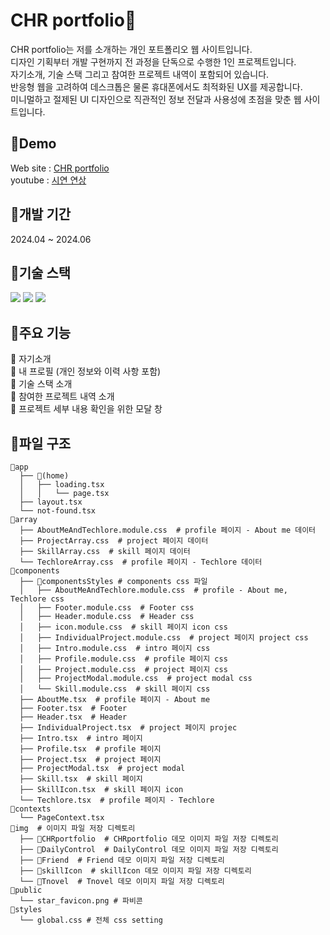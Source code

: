 ﻿# CHR portfolio🌟

 CHR portfolio는 저를 소개하는 개인 포트폴리오 웹 사이트입니다.\
디자인 기획부터 개발 구현까지 전 과정을 단독으로 수행한 1인 프로젝트입니다.\
자기소개, 기술 스택 그리고 참여한 프로젝트 내역이 포함되어 있습니다.\
반응형 웹을 고려하여 데스크톱은 물론 휴대폰에서도 최적화된 UX를 제공합니다.\
미니멀하고 절제된 UI 디자인으로 직관적인 정보 전달과 사용성에 초점을 맞춘 웹 사이트입니다.

 ## 💫Demo
 
Web site : [CHR portfolio](https://chr0405-portfolio.vercel.app/)\
youtube : [시연 연상](https://youtu.be/fh2z5ffxiVk)

## 🔔개발 기간

2024.04 ~ 2024.06

## 🎁기술 스택
<p>
 <img src="https://img.shields.io/badge/TypeScript-007ACC?style=for-the-badge&logo=typescript&logoColor=white"/>
 <img src="https://img.shields.io/badge/Next.js-000?logo=nextdotjs&logoColor=fff&style=for-the-badge"/>
 <img src="https://img.shields.io/badge/cssmodules-ffffff?logo=cssmodules&logoColor=000000&style=for-the-badge"/>
</p>

## 🔑주요 기능
🔸 자기소개\
🔸 내 프로필 (개인 정보와 이력 사항 포함)\
🔸 기술 스택 소개\
🔸 참여한 프로젝트 내역 소개\
🔸 프로젝트 세부 내용 확인을 위한 모달 창

## 📙파일 구조
```
📁app
  ├── 📁(home)
  │   ├── loading.tsx
  │   │   └── page.tsx
  ├── layout.tsx
  └── not-found.tsx
📁array
  ├── AboutMeAndTechlore.module.css  # profile 페이지 - About me 데이터
  ├── ProjectArray.css  # project 페이지 데이터
  ├── SkillArray.css  # skill 페이지 데이터
  └── TechloreArray.css  # profile 페이지 - Techlore 데이터
📁components
  ├── 📁componentsStyles # components css 파일
  │   ├── AboutMeAndTechlore.module.css  # profile - About me, Techlore css
  │   ├── Footer.module.css  # Footer css
  │   ├── Header.module.css  # Header css
  │   ├── icon.module.css  # skill 페이지 icon css
  │   ├── IndividualProject.module.css  # project 페이지 project css
  │   ├── Intro.module.css  # intro 페이지 css
  │   ├── Profile.module.css  # profile 페이지 css
  │   ├── Project.module.css  # project 페이지 css
  │   ├── ProjectModal.module.css  # project modal css
  │   └── Skill.module.css  # skill 페이지 css
  ├── AboutMe.tsx  # profile 페이지 - About me
  ├── Footer.tsx  # Footer
  ├── Header.tsx  # Header
  ├── IndividualProject.tsx  # project 페이지 projec
  ├── Intro.tsx  # intro 페이지
  ├── Profile.tsx  # profile 페이지
  ├── Project.tsx  # project 페이지
  ├── ProjectModal.tsx  # project modal
  ├── Skill.tsx  # skill 페이지
  ├── SkillIcon.tsx  # skill 페이지 icon
  └── Techlore.tsx  # profile 페이지 - Techlore
📁contexts
  └── PageContext.tsx
📁img  # 이미지 파일 저장 디렉토리
  ├── 📁CHRportfolio  # CHRportfolio 데모 이미지 파일 저장 디렉토리
  ├── 📁DailyControl  # DailyControl 데모 이미지 파일 저장 디렉토리
  ├── 📁Friend  # Friend 데모 이미지 파일 저장 디렉토리
  ├── 📁skillIcon  # skillIcon 데모 이미지 파일 저장 디렉토리
  └── 📁Tnovel  # Tnovel 데모 이미지 파일 저장 디렉토리
📁public
  └── star_favicon.png # 파비콘
📁styles
  └── global.css # 전체 css setting
```
